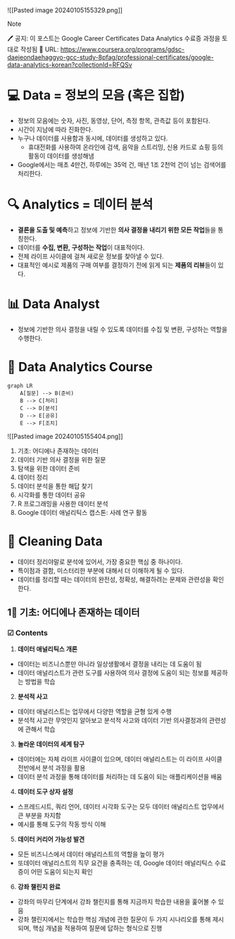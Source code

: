 ![[Pasted image 20240105155329.png]]

> [!NOTE]  
>🖊 공지: 이 포스트는 Google Career Certificates Data Analytics 수료증 과정을 토대로 작성됨
> 🚩 URL: https://www.coursera.org/programs/gdsc-daejeondaehaggyo-gcc-study-8pfag/professional-certificates/google-data-analytics-korean?collectionId=RFQSv

# 💻 Data = 정보의 모음 (혹은 집합)
- 정보의 모음에는 숫자, 사진, 동영상, 단어, 측정 항목, 관측값 등이 포함된다.
- 시간이 지남에 따라 진화한다.
- 누구나 데이터를 사용함과 동시에, 데이터를 생성하고 있다.
	- 휴대전화를 사용하여 온라인에 검색, 음악을 스트리밍, 신용 카드로 쇼핑 등의 활동이 데이터를 생성해냄
- Google에서는 매초 4만건, 하루에는 35억 건, 매년 1조 2천억 건이 넘는 검색어를 처리한다.

#  🔍 Analytics = 데이터 분석
- **결론을 도출 및 예측**하고 정보에 기반한 **의사 결정을 내리기 위한 모든 작업**들을 통칭한다.
- 데이터를 **수집, 변환, 구성하는 작업**이 대표적이다.
- 전체 라이프 사이클에 걸쳐 새로운 정보를 찾아낼 수 있다.
- 대표적인 예시로 제품의 구매 여부를 결정하기 전에 읽게 되는 **제품의 리뷰**들이 있다.

# 📊 Data Analyst
- 정보에 기반한 의사 결정을 내릴 수 있도록 데이터를 수집 및 변환, 구성하는 역할을 수행한다.

# 📅 Data Analytics Course
```mermaid
graph LR
    A[질문] --> B(준비)
    B --> C[처리]
    C --> D[분석]
    D --> E[공유]
    E --> F[조치]
```
![[Pasted image 20240105155404.png]]
1. 기초: 어디에나 존재하는 데이터
2. 데이터 기반 의사 결정을 위한 질문
3. 탐색을 위한 데이터 준비
4. 데이터 정리
5. 데이터 분석을 통한 해답 찾기
6. 시각화를 통한 데이터 공유
7. R 프로그래밍을 사용한 데이터 분석
8. Google 데이터 애널리틱스 캡스톤: 사례 연구 활동

# 📝 Cleaning Data
- 데이터 정리야말로 분석에 있어서, 가장 중요한 핵심 중 하나이다.
- 특이점과 결함, 미스터리한 부분에 대해서 더 이해하게 될 수 있다.
- 데이터를 정리할 때는 데이터의 완전성, 정확성, 해결하려는 문제와 관련성을 확인한다.



## 1‍⃣ 기초: 어디에나 존재하는 데이터

### ☑ Contents

1. **데이터 애널리틱스 개론**
- 데이터는 비즈니스뿐만 아니라 일상생활에서 결정을 내리는 데 도움이 됨
- 데이터 애널리스트가 관련 도구를 사용하여 의사 결정에 도움이 되는 정보를 제공하는 방법을 학습

2. **분석적 사고** 
- 데이터 애널리스트는 업무에서 다양한 역할을 균형 있게 수행
- 분석적 사고란 무엇인지 알아보고 분석적 사고와 데이터 기반 의사결정과의 관련성에 관해서 학습

3. **놀라운 데이터의 세계 탐구** 
- 데이터에는 자체 라이프 사이클이 있으며, 데이터 애널리스트는 이 라이프 사이클 전반에서 분석 과정을 활용
- 데이터 분석 과정을 통해 데이터를 처리하는 데 도움이 되는 애플리케이션을 배움

4. **데이터 도구 상자 설정** 
- 스프레드시트, 쿼리 언어, 데이터 시각화 도구는 모두 데이터 애널리스트 업무에서 큰 부분을 차지함
- 예시를 통해 도구의 작동 방식 이해

5. **데이터 커리어 가능성 발견** 
- 모든 비즈니스에서 데이터 애널리스트의 역할을 높이 평가
- 또데이터 애널리스트의 직무 요건을 충족하는 데, Google 데이터 애널리틱스 수료증이 어떤 도움이 되는지 확인

6. **강좌 챌린지 완료** 
- 강좌의 마무리 단계에서 강좌 챌린지를 통해 지금까지 학습한 내용을 훑어볼 수 있음
- 강좌 챌린지에서는 학습한 핵심 개념에 관한 질문이 두 가지 시나리오를 통해 제시되며, 핵심 개념을 적용하여 질문에 답하는 형식으로 진행





